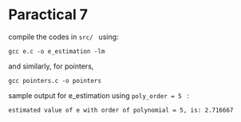 # Paractical 7

compile the codes in `src/ ` using:

` gcc e.c -o e_estimation -lm `

and similarly, for pointers,

` gcc pointers.c -o pointers `

sample output for e_estimation using `poly_order = 5 ` :

` estimated value of e with order of polynomial = 5, is: 2.716667 `

